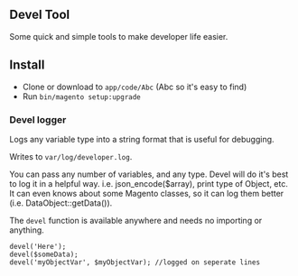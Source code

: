 ## Devel Tool

Some quick and simple tools to make developer life easier.

## Install
- Clone or download to `app/code/Abc` (Abc so it's easy to find)
- Run `bin/magento setup:upgrade`


### Devel logger
Logs any variable type into a string format that is useful for debugging.

Writes to `var/log/developer.log`.
 
You can pass any number of variables, and any type.
Devel will do it's best to log it in a helpful way. i.e. json_encode($array), print type of Object, etc.
It can even knows about some Magento classes, so it can log them better (i.e. DataObject::getData()).

The `devel` function is available anywhere and needs no importing or anything.
```
devel('Here');
devel($someData);
devel('myObjectVar', $myObjectVar); //logged on seperate lines
```
